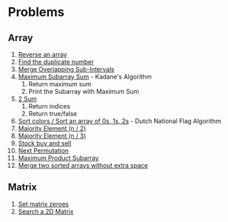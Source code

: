 # Problems

## Array

1.  [Reverse an array](reverse_array.cpp)
2.  [Find the duplicate number](find_duplicate_number.cpp)
3.  [Merge Overlapping Sub-Intervals](merge_intervals.cpp)
4.  [Maximum Subarray Sum](maximum_subarray_sum.cpp) - Kadane's Algorithm
    1. Return maximum sum
    2. Print the Subarray with Maximum Sum
5.  [2 Sum](2_sum.cpp)
    1. Return indices
    2. Return true/false
6.  [Sort colors / Sort an array of 0s, 1s, 2s](sort_colors.cpp) - Dutch National Flag Algorithm
7.  [Majority Element (n / 2)](majority_element_n_2.cpp)
8.  [Majority Element (n / 3)](majority_element_n_3.cpp)
9.  [Stock buy and sell](stock_buy_and_sell.cpp)
10. [Next Permutation](next_permutation.cpp)
11. [Maximum Product Subarray](maximum_product_subarray.cpp)
12. [Merge two sorted arrays without extra space](merge_two_sorted_arrays_without_extra_space.cpp)

## Matrix

1.  [Set matrix zeroes](set_matrix_zeroes.cpp)
2.  [Search a 2D Matrix](search_2d_matrix.cpp)
